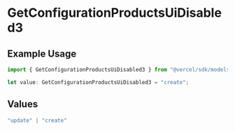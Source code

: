 # GetConfigurationProductsUiDisabled3

## Example Usage

```typescript
import { GetConfigurationProductsUiDisabled3 } from "@vercel/sdk/models/getconfigurationproductsop.js";

let value: GetConfigurationProductsUiDisabled3 = "create";
```

## Values

```typescript
"update" | "create"
```